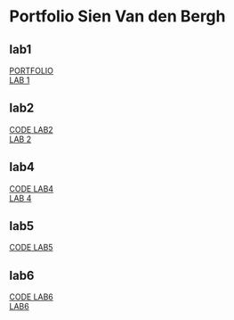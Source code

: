 # Portfolio Sien Van den Bergh

## lab1
[PORTFOLIO](https://github.com/Sienvdb/DEV5-myportfolio)</br>
[LAB 1](https://github.com/Sienvdb/dev5-lab1)

## lab2
[CODE LAB2](https://github.com/Sienvdb/DEV5-myportfolio/tree/main/labo2)</br>
[LAB 2](https://codesandbox.io/s/lab2-sienvandenbergh-pvtrwb)

## lab4
[CODE LAB4](https://github.com/Sienvdb/DEV5-myportfolio)</br>
[LAB 4](https://lab4-hlpfzpsyc-sienvdb.vercel.app/)

## lab5
[CODE LAB5](https://github.com/Sienvdb/DEV5-myportfolio/tree/main/lab5) </br>

## lab6
[CODE LAB6](https://github.com/Sienvdb/DEV5-myportfolio/tree/main/lab6) </br>
[LAB6](https://labo6-tiktok-vue.vercel.app/)
